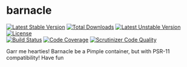 # barnacle
[![Latest Stable Version](https://poser.pugx.org/delboy1978uk/barnacle/v/stable)](https://packagist.org/packages/delboy1978uk/barnacle) [![Total Downloads](https://poser.pugx.org/delboy1978uk/barnacle/downloads)](https://packagist.org/packages/delboy1978uk/barnacle) [![Latest Unstable Version](https://poser.pugx.org/delboy1978uk/barnacle/v/unstable)](https://packagist.org/packages/delboy1978uk/barnacle) [![License](https://poser.pugx.org/delboy1978uk/barnacle/license)](https://packagist.org/packages/delboy1978uk/barnacle)<br />
[![Build Status](https://travis-ci.org/delboy1978uk/barnacle.png?branch=master)](https://travis-ci.org/delboy1978uk/barnacle) [![Code Coverage](https://scrutinizer-ci.com/g/delboy1978uk/barnacle/badges/coverage.png?b=master)](https://scrutinizer-ci.com/g/delboy1978uk/barnacle/?branch=master) [![Scrutinizer Code Quality](https://scrutinizer-ci.com/g/delboy1978uk/barnacle/badges/quality-score.png?b=master)](https://scrutinizer-ci.com/g/delboy1978uk/barnacle/?branch=master)<br />

Garr me hearties! Barnacle be a Pimple container, but with PSR-11 compatibility! Have fun
